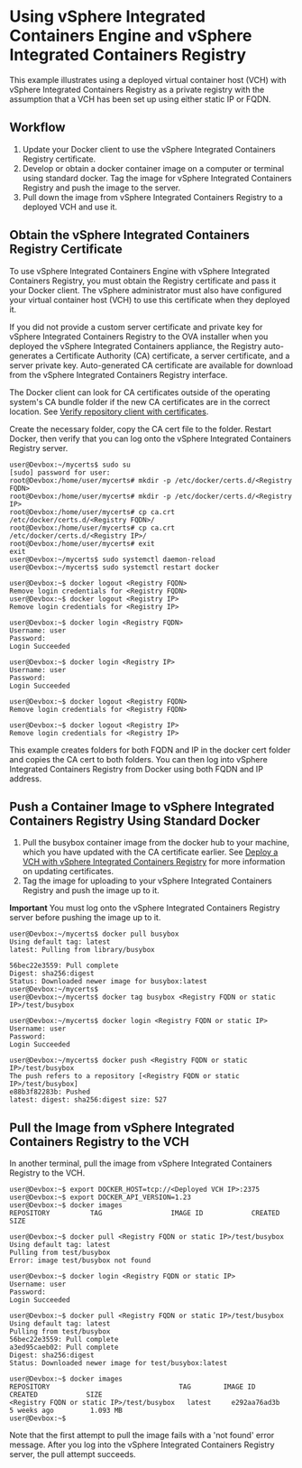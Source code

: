 # Using vSphere Integrated Containers Engine and vSphere Integrated Containers Registry

This example illustrates using a deployed virtual container host (VCH) with vSphere Integrated Containers Registry as a private registry with the assumption that a VCH has been set up using either static IP or FQDN. 

## Workflow

1. Update your Docker client to use the vSphere Integrated Containers Registry certificate.
2. Develop or obtain a docker container image on a computer or terminal using standard docker. Tag the image for vSphere Integrated Containers Registry and push the image to the server.
2. Pull down the image from vSphere Integrated Containers Registry to a deployed VCH and use it.

## Obtain the vSphere Integrated Containers Registry Certificate ##
To use vSphere Integrated Containers Engine with vSphere Integrated Containers Registry, you must obtain the Registry certificate and pass it your Docker client. The vSphere administrator must also have configured your virtual container host (VCH) to use this certificate when they deployed it.

If you did not provide a custom server certificate and private key for vSphere Integrated Containers Registry to the OVA installer when you deployed the vSphere Integrated Containers appliance, the Registry auto-generates a Certificate Authority (CA) certificate, a server certificate, and a server private key. Auto-generated CA certificate are available for download from the vSphere Integrated Containers Registry interface.

The Docker client can look for CA certificates outside of the operating system's CA bundle folder if the new CA certificates are in the correct location. See [Verify repository client with certificates](https://docs.docker.com/engine/security/certificates/).

Create the necessary folder, copy the CA cert file to the folder. Restart Docker, then verify that you can log onto the vSphere Integrated Containers Registry server.
 

    user@Devbox:~/mycerts$ sudo su
    [sudo] password for user: 
    root@Devbox:/home/user/mycerts# mkdir -p /etc/docker/certs.d/<Registry FQDN>
    root@Devbox:/home/user/mycerts# mkdir -p /etc/docker/certs.d/<Registry IP>
    root@Devbox:/home/user/mycerts# cp ca.crt /etc/docker/certs.d/<Registry FQDN>/
    root@Devbox:/home/user/mycerts# cp ca.crt /etc/docker/certs.d/<Registry IP>/
    root@Devbox:/home/user/mycerts# exit
    exit
    user@Devbox:~/mycerts$ sudo systemctl daemon-reload
    user@Devbox:~/mycerts$ sudo systemctl restart docker

    user@Devbox:~$ docker logout <Registry FQDN>
    Remove login credentials for <Registry FQDN>
    user@Devbox:~$ docker logout <Registry IP>
    Remove login credentials for <Registry IP>

    user@Devbox:~$ docker login <Registry FQDN>
    Username: user
    Password: 
    Login Succeeded

    user@Devbox:~$ docker login <Registry IP>
    Username: user
    Password: 
    Login Succeeded

    user@Devbox:~$ docker logout <Registry FQDN>
    Remove login credentials for <Registry FQDN>

    user@Devbox:~$ docker logout <Registry IP>
    Remove login credentials for <Registry IP>

This example creates folders for both FQDN and IP in the docker cert folder and copies the CA cert to both folders. You can then log into vSphere Integrated Containers Registry from Docker using both FQDN and IP address.

## Push a Container Image to vSphere Integrated Containers Registry Using Standard Docker

1. Pull the busybox container image from the docker hub to your machine, which you  have updated with the CA certificate earlier. See [Deploy a VCH with vSphere Integrated Containers Registry](../vic_vsphere_admin/deploy_vch_registry.md) for more information on updating certificates.
2. Tag the image for uploading to your vSphere Integrated Containers Registry and push the image up to it. 

**Important** You must log onto the vSphere Integrated Containers Registry server before pushing the image up to it.

    user@Devbox:~/mycerts$ docker pull busybox
    Using default tag: latest
    latest: Pulling from library/busybox

    56bec22e3559: Pull complete 
    Digest: sha256:digest
    Status: Downloaded newer image for busybox:latest
    user@Devbox:~/mycerts$ 
    user@Devbox:~/mycerts$ docker tag busybox <Registry FQDN or static IP>/test/busybox

    user@Devbox:~/mycerts$ docker login <Registry FQDN or static IP>
    Username: user
    Password: 
    Login Succeeded

    user@Devbox:~/mycerts$ docker push <Registry FQDN or static IP>/test/busybox
    The push refers to a repository [<Registry FQDN or static IP>/test/busybox]
    e88b3f82283b: Pushed 
    latest: digest: sha256:digest size: 527

## Pull the Image from vSphere Integrated Containers Registry to the VCH
In another terminal, pull the image from vSphere Integrated Containers Registry to the VCH.

    user@Devbox:~$ export DOCKER_HOST=tcp://<Deployed VCH IP>:2375
    user@Devbox:~$ export DOCKER_API_VERSION=1.23
    user@Devbox:~$ docker images
    REPOSITORY          TAG                 IMAGE ID            CREATED             SIZE

    user@Devbox:~$ docker pull <Registry FQDN or static IP>/test/busybox
    Using default tag: latest
    Pulling from test/busybox
    Error: image test/busybox not found

    user@Devbox:~$ docker login <Registry FQDN or static IP>
    Username: user
    Password: 
    Login Succeeded

    user@Devbox:~$ docker pull <Registry FQDN or static IP>/test/busybox
    Using default tag: latest
    Pulling from test/busybox
    56bec22e3559: Pull complete 
    a3ed95caeb02: Pull complete 
    Digest: sha256:digest
    Status: Downloaded newer image for test/busybox:latest

    user@Devbox:~$ docker images
    REPOSITORY                                TAG        IMAGE ID      CREATED            SIZE
    <Registry FQDN or static IP>/test/busybox   latest     e292aa76ad3b        5 weeks ago         1.093 MB
    user@Devbox:~$ 

Note that the first attempt to pull the image fails with a 'not found' error message. After you log into the vSphere Integrated Containers Registry server, the pull attempt succeeds.